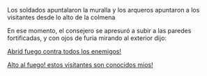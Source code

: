 Los soldados apuntalaron la muralla y los arqueros 
apuntaron a los visitantes desde lo alto de la colmena

En ese momento, el consejero se apresuró a subir 
a las paredes fortificadas, y con ojos de furia 
mirando al exterior dijo:

[Abrid fuego contra todos los enemigos!](abrid_fuego/abrid_fuego.md)


[Alto al fuego! estos visitantes son conocidos mios!](alto_al_fuego/alto_al_fuego.md)